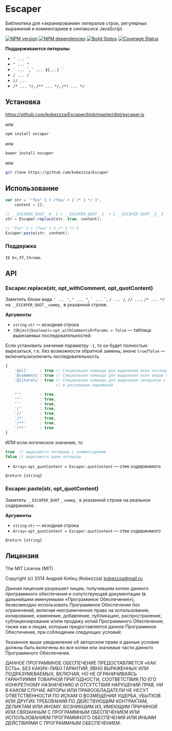 # Escaper

Библиотека для «экранирования» литералов строк, регулярных выражений и комментариев в синтаксисе JavaScript.

[![NPM version](http://img.shields.io/npm/v/escaper.svg?style=flat)](http://badge.fury.io/js/escaper)
[![NPM dependencies](http://img.shields.io/david/kobezzza/Escaper.svg?style=flat)](https://david-dm.org/kobezzza/escaper)
[![Build Status](http://img.shields.io/travis/kobezzza/Escaper.svg?style=flat&branch=master)](https://travis-ci.org/kobezzza/Escaper)
[![Coverage Status](http://img.shields.io/coveralls/kobezzza/Escaper.svg?style=flat)](https://coveralls.io/r/kobezzza/Escaper?branch=master)

**Поддерживаются литералы:**

* `' ... '`
* `" ... "`
* `` ` ... ` ``, `` ` ... ${...} ` ``
* `/ ... /`
* `// ...`
* `/* ... */`, `/** ... */`, `/*! ... */`

## Установка

https://github.com/kobezzza/Escaper/blob/master/dist/escaper.js

или

```bash
npm install escaper
```

или

```bash
bower install escaper
```

или

```bash
git clone https://github.com/kobezzza/Escaper
```

## Использование

```js
var str = '"foo" 1 + /foo/ + 2 /* 1 */ 3',
	content = [];

// __ESCAPER_QUOT__0_ 1 + __ESCAPER_QUOT__1_ + 2 __ESCAPER_QUOT__2_ 3
str = Escaper.replace(str, true, content);

// "foo" 1 + /foo/ + 2 /* 1 */ 3
Escaper.paste(str, content);
```

### Поддержка

`IE 6+`, `FF`, `Chrome`.

## API

### Escaper.replace(str, opt_withComment, opt_quotContent)

Заметить блоки вида `' ... '`, `" ... "`, `` ` ... ` ``, `/ ... /`, `// ...`, `/* ... */` на
`__ESCAPER_QUOT__номер_` в указанной строке.

**Аргументы**

* `string` `str` — исходная строка
* `(Object|boolean)=` `opt_withCommentsOrParams = false` — таблица вырезаемых последовательностей:

Если установить значение параметру `-1`, то он будет полностью вырезаться,
т.е. без возможности обратной замены, иначе `true`/`false` — включить/исключить последовательность.

```js
{
	'@all'     : true // Специальная команда для выделения всех последовательностей
	'@comments': true // Специальная команда для выделения всех видов комментариев
	'@literals': true // Специальная команда для выделения литералов строк
	                  // и регулярных выражений

	"'"        : true,
	'"'        : true,
	'`'        : true,
	'/'        : true,
	'//'       : true,
	'/*'       : true,
	'/**'      : true,
	'/*!'      : true
}
```

ИЛИ если логическое значение, то

```js
true  // вырезаются литералы с комментариями
false // вырезаются одни литералы
```

* `Array=` `opt_quotContent = Escaper.quotContent` — стек содержимого

`@return {string}`

### Escaper.paste(str, opt_quotContent)

Заметить `__ESCAPER_QUOT__номер_` в указанной строке на реальное содержимое.

**Аргументы**

* `string` `str` — исходная строка
* `Array=` `opt_quotContent = Escaper.quotContent` — стек содержимого

`@return {string}`

## Лицензия

The MIT License (MIT)

Copyright (c) 2014 Андрей Кобец (Kobezzza) <kobezzza@mail.ru>

Данная лицензия разрешает лицам, получившим копию данного программного обеспечения и
сопутствующей документации (в дальнейшем именуемыми «Программное Обеспечение»),
безвозмездно использовать Программное Обеспечение без ограничений, включая неограниченное право на использование,
копирование, изменение, добавление, публикацию, распространение, сублицензирование и/или
продажу копий Программного Обеспечения, также как и лицам, которым предоставляется данное
Программное Обеспечение, при соблюдении следующих условий:

Указанное выше уведомление об авторском праве и данные условия должны быть включены во все копии или
значимые части данного Программного Обеспечения.

ДАННОЕ ПРОГРАММНОЕ ОБЕСПЕЧЕНИЕ ПРЕДОСТАВЛЯЕТСЯ «КАК ЕСТЬ», БЕЗ КАКИХ-ЛИБО ГАРАНТИЙ, ЯВНО ВЫРАЖЕННЫХ ИЛИ ПОДРАЗУМЕВАЕМЫХ,
ВКЛЮЧАЯ, НО НЕ ОГРАНИЧИВАЯСЬ ГАРАНТИЯМИ ТОВАРНОЙ ПРИГОДНОСТИ, СООТВЕТСТВИЯ ПО ЕГО КОНКРЕТНОМУ НАЗНАЧЕНИЮ И
ОТСУТСТВИЯ НАРУШЕНИЙ ПРАВ. НИ В КАКОМ СЛУЧАЕ АВТОРЫ ИЛИ ПРАВООБЛАДАТЕЛИ НЕ НЕСУТ ОТВЕТСТВЕННОСТИ ПО ИСКАМ О
ВОЗМЕЩЕНИИ УЩЕРБА, УБЫТКОВ ИЛИ ДРУГИХ ТРЕБОВАНИЙ ПО ДЕЙСТВУЮЩИМ КОНТРАКТАМ, ДЕЛИКТАМ ИЛИ ИНОМУ, ВОЗНИКШИМ ИЗ,
ИМЕЮЩИМ ПРИЧИНОЙ ИЛИ СВЯЗАННЫМ С ПРОГРАММНЫМ ОБЕСПЕЧЕНИЕМ ИЛИ ИСПОЛЬЗОВАНИЕМ ПРОГРАММНОГО ОБЕСПЕЧЕНИЯ ИЛИ
ИНЫМИ ДЕЙСТВИЯМИ С ПРОГРАММНЫМ ОБЕСПЕЧЕНИЕМ.
